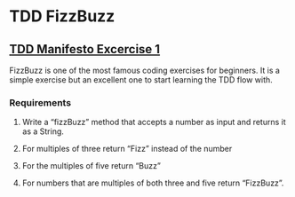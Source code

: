 # TDD FizzBuzz

## [TDD Manifesto Excercise 1](https://tddmanifesto.com/exercises/)

FizzBuzz is one of the most famous coding exercises for beginners. It is a simple exercise but an excellent one to start learning the TDD flow with.

### Requirements

1. Write a “fizzBuzz” method that accepts a number as input and returns it as a String.

2. For multiples of three return “Fizz” instead of the number

3. For the multiples of five return “Buzz”

4. For numbers that are multiples of both three and five return “FizzBuzz”.
